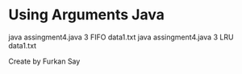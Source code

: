 # Using Arguments Java

java assingment4.java 3 FIFO data1.txt
java assingment4.java 3 LRU data1.txt


Create by Furkan Say


